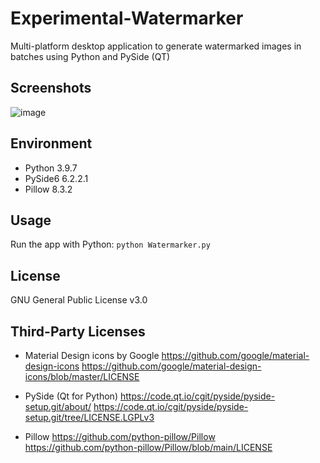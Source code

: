 # Experimental-Watermarker
Multi-platform desktop application to generate watermarked images in batches using Python and PySide (QT)

## Screenshots
![image](https://user-images.githubusercontent.com/50290253/152464986-85fa1d9b-121f-4e21-bc54-7f1c8b35c6ab.png)

## Environment
- Python    3.9.7 
- PySide6   6.2.2.1
- Pillow    8.3.2

## Usage
Run the app with Python:
`python Watermarker.py`

## License
GNU General Public License v3.0

## Third-Party Licenses
- Material Design icons by Google
https://github.com/google/material-design-icons
https://github.com/google/material-design-icons/blob/master/LICENSE

- PySide (Qt for Python)
https://code.qt.io/cgit/pyside/pyside-setup.git/about/
https://code.qt.io/cgit/pyside/pyside-setup.git/tree/LICENSE.LGPLv3

- Pillow
https://github.com/python-pillow/Pillow
https://github.com/python-pillow/Pillow/blob/main/LICENSE
